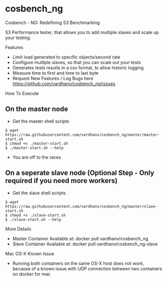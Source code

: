 # cosbench_ng
Cosbench - NG: Redefining S3 Benchmarking


S3 Performance tester, that allows you to add multiple slaves and scale up your testing.

Features

* Limit load generated to specific objects/second rate
* Configure multiple slaves, so that you can scale out your tests
* Generates tests results in a csv format, to allow historic logging
* Measure time to first and time to last byte
* Request New Features / Log Bugs here https://github.com/vardhanv/cosbench_ng/issues

How To Execute
## On the master node
* Get the master shell scripts
```
$ wget https://raw.githubusercontent.com/vardhanv/cosbench_ng/master/master-start.sh
$ chmod +x ./master-start.sh
$ ./master-start.sh --help
```
* You are off to the races


## On a seperate slave node (Optional Step - Only required if you need more workers)
* Get the slave shell scripts
```
$ wget https://raw.githubusercontent.com/vardhanv/cosbench_ng/master/slave-start.sh
$ chmod +x ./slave-start.sh
$ ./slave-start.sh --help
```

More Details
* Master Container Available at: docker pull vardhanv/cosbench_ng
* Slave Container Available at: docker pull vardhanv/cosbench_ng-slave

Mac OS-X Known Issue
* Running both containers on the same OS-X host does not work, because of a known issue with UDP connection between two containers on docker for mac
